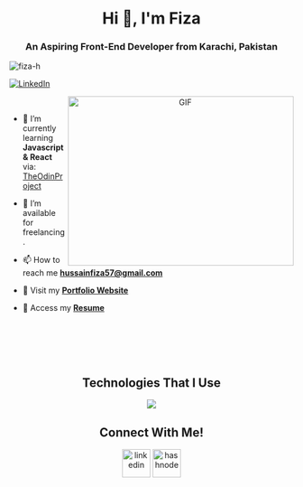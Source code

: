 <h1 align="center">Hi 👋, I'm Fiza</a></h1>
<h3 align="center">An Aspiring Front-End Developer from Karachi, Pakistan</h3>

<p align="left"> <img src="https://komarev.com/ghpvc/?username=fiza-h&label=Profile%20views&color=brightgreen&style=flat" alt="fiza-h" /> </p>

<p align="left"> 
  <a href="www.linkedin.com/in/fizahussain03" target="blank">
    <img src="https://img.shields.io/badge/LinkedIn-Connect-blue?logo=linkedin&style=for-the-badge" alt="LinkedIn" />
  </a> 
</p>

<a target="_blank" align="center">
  <img align="right" top="500" height="300" width="400" alt="GIF" src="https://media.giphy.com/media/SWoSkN6DxTszqIKEqv/giphy.gif">
</a>
<br>

- 🌱 I’m currently learning **Javascript & React** via: <a href="https://www.theodinproject.com/paths/full-stack-javascript" target="blank">TheOdinProject</a>

- 🤝 I’m available for freelancing.

- 📫 How to reach me **hussainfiza57@gmail.com**

- 📄 Visit my <a href="https://fiza-h.github.io" target="blank">**Portfolio Website**</a>

- 📝 Access my <a href="https://github.com/fiza-h/fiza-h.github.io/blob/master/Resume%20-%20Fiza%20Hussain%20Updated.pdf" target="blank">**Resume**</a>
<br>
<br>
<br>
<br>

<h2 align="center">Technologies That I Use</a></h2>
<!--tech stack icons-->
<p align="center">
  <a href="https://skillicons.dev">
    <img src="https://skillicons.dev/icons?i=git,css,discord,figma,github,html,java,js,python,ai,visualstudio,vscode=12" />
  </a>
</p>

<!-- Connect with me -->
<!--h2 without bottom border-->
<h2 align="center">Connect With Me!</a></h2>
<!--icons and links-->
<p align="center">
<a href="www.linkedin.com/in/fizahussain03" target="blank"><img align="center" src="https://user-images.githubusercontent.com/88904952/234979284-68c11d7f-1acc-4f0c-ac78-044e1037d7b0.png" alt="linkedin" height="50" width="50" /></a>
<a href="https:fiza-h.github.io" target="blank"><img align="center" src="https://user-images.githubusercontent.com/88904952/234982196-562aea17-5532-4550-8c08-1c7cb994a541.png" alt="hashnode" height="50" width="50" /></a> 
</p>

